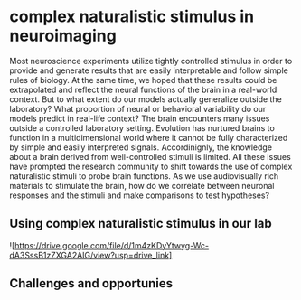 # complex naturalistic stimulus in neuroimaging

Most neuroscience experiments utilize tightly controlled stimulus in order to provide and generate results that are easily interpretable and follow simple rules of biology. At the same time, we hoped that these results could be extrapolated and reflect the neural functions of the brain in a real-world context. But to what extent do our models actually generalize outside the laboratory? What proportion of neural or behavioral variability do our models predict in real-life context? The brain encounters many issues outside a controlled laboratory setting. Evolution has nurtured brains to function in a multidimensional world where it cannot be fully characterized by simple and easily interpreted signals. Accordinignly, the knowledge about a brain derived from well-controlled stimuli is limited. 
All these issues have prompted the research community to shift towards the use of complex naturalistic stimuli to probe brain functions. As we use audiovisually rich materials to stimulate the brain, how do we correlate between neuronal responses and the stimuli and make comparisons to test hypotheses? 

## Using complex naturalistic stimulus in our lab
![https://drive.google.com/file/d/1m4zKDyYtwyg-Wc-dA3SssB1zZXGA2AIG/view?usp=drive_link]


## Challenges and opportunies


